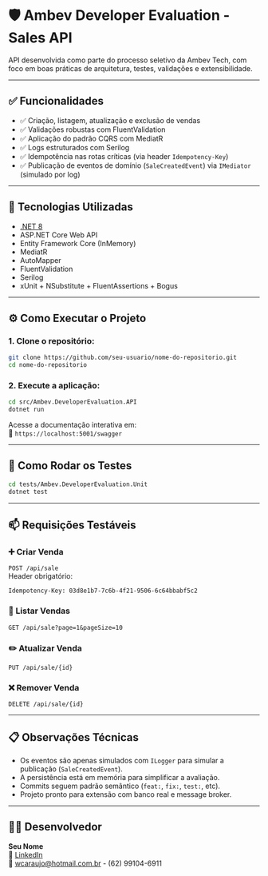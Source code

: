 # 🛡️ Ambev Developer Evaluation - Sales API

API desenvolvida como parte do processo seletivo da Ambev Tech, com foco em boas práticas de arquitetura, testes, validações e extensibilidade.

---

## ✅ Funcionalidades

- ✅ Criação, listagem, atualização e exclusão de vendas  
- ✅ Validações robustas com FluentValidation  
- ✅ Aplicação do padrão CQRS com MediatR  
- ✅ Logs estruturados com Serilog  
- ✅ Idempotência nas rotas críticas (via header `Idempotency-Key`)  
- ✅ Publicação de eventos de domínio (`SaleCreatedEvent`) via `IMediator` (simulado por log)

---

## 🚀 Tecnologias Utilizadas

- [.NET 8](https://dotnet.microsoft.com/en-us/download/dotnet/8.0)
- ASP.NET Core Web API
- Entity Framework Core (InMemory)
- MediatR
- AutoMapper
- FluentValidation
- Serilog
- xUnit + NSubstitute + FluentAssertions + Bogus

---

## ⚙️ Como Executar o Projeto

### 1. Clone o repositório:
```bash
git clone https://github.com/seu-usuario/nome-do-repositorio.git
cd nome-do-repositorio
```

### 2. Execute a aplicação:
```bash
cd src/Ambev.DeveloperEvaluation.API
dotnet run
```

Acesse a documentação interativa em:  
📍 `https://localhost:5001/swagger`

---

## 🧪 Como Rodar os Testes

```bash
cd tests/Ambev.DeveloperEvaluation.Unit
dotnet test
```

---

## 📫 Requisições Testáveis

### ➕ Criar Venda
`POST /api/sale`  
Header obrigatório:
```
Idempotency-Key: 03d8e1b7-7c6b-4f21-9506-6c64bbabf5c2
```

### 📃 Listar Vendas
`GET /api/sale?page=1&pageSize=10`

### ✏️ Atualizar Venda
`PUT /api/sale/{id}`

### ❌ Remover Venda
`DELETE /api/sale/{id}`

---

## 📋 Observações Técnicas

- Os eventos são apenas simulados com `ILogger` para simular a publicação (`SaleCreatedEvent`).
- A persistência está em memória para simplificar a avaliação.
- Commits seguem padrão semântico (`feat:`, `fix:`, `test:`, etc).
- Projeto pronto para extensão com banco real e message broker.

---

## 👨‍💻 Desenvolvedor

**Seu Nome**  
🔗 [LinkedIn](https://www.linkedin.com/in/wcaraujoanalistasistema/)  
📧 wcaraujo@hotmail.com.br - (62) 99104-6911
